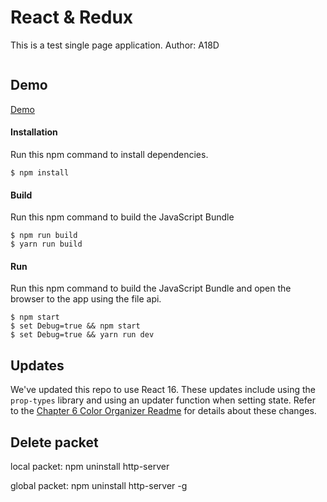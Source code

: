 React & Redux
=====================
This is a test single page application.
Author: A18D

```javascript


```

Demo
-------------
[Demo](https://github.com/A18D/Test.git)


#### Installation
Run this npm command to install dependencies.
```
$ npm install
```

#### Build
Run this npm command to build the JavaScript Bundle
```
$ npm run build
$ yarn run build

```

#### Run
Run this npm command to build the JavaScript Bundle and open the browser to the app using the file api.
```
$ npm start
$ set Debug=true && npm start
$ set Debug=true && yarn run dev

```

Updates
-------------
We've updated this repo to use React 16. These updates include using the `prop-types` library
and using an updater function when setting state. Refer to the [Chapter 6 Color Organizer Readme](https://github.com/MoonHighway/learning-react/tree/master/chapter-06/color-organizer)
for details about these changes.

Delete packet
-------------
local packet:
npm uninstall http-server

global packet:
npm uninstall http-server -g